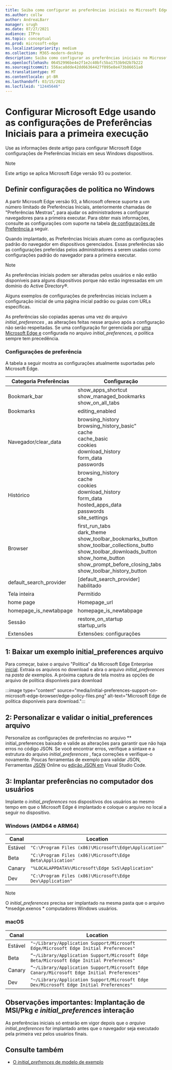 ```yaml
---
title: Saiba como configurar as preferências iniciais no Microsoft Edge.
ms.author: collw
author: AndreaLBarr
manager: srugh
ms.date: 07/27/2021
audience: ITPro
ms.topic: conceptual
ms.prod: microsoft-edge
ms.localizationpriority: medium
ms.collection: M365-modern-desktop
description: Saiba como configurar as preferências iniciais no Microsoft Edge.
ms.openlocfilehash: 06452996be4e2f1e2c40bfc5ba1753b9d2b7b222
ms.sourcegitcommit: 556aca8dde42dd66364427f095e8e473b86651a0
ms.translationtype: MT
ms.contentlocale: pt-BR
ms.lasthandoff: 03/15/2022
ms.locfileid: "12445646"
---
```

# <a name="configure-microsoft-edge-using-initial-preferences-settings-for-the-first-run"></a>Configurar Microsoft Edge usando as configurações de Preferências Iniciais para a primeira execução

Use as informações deste artigo para configurar Microsoft Edge configurações de Preferências Iniciais em seus Windows dispositivos.

> [!Note]
> Este artigo se aplica Microsoft Edge versão 93 ou posterior.

## <a name="configure-policy-settings-on-windows"></a>Definir configurações de política no Windows

A partir Microsoft Edge versão 93, a Microsoft oferece suporte a um número limitado de Preferências Iniciais, anteriormente chamadas de "Preferências Mestras", para ajudar os administradores a configurar navegadores para a primeira executar. Para obter mais informações, consulte as configurações com suporte na tabela [de configurações de Preferência a](#preference-settings) seguir.

Quando implantado, as Preferências Iniciais atuam como as configurações padrão do navegador em dispositivos gerenciados. Essas preferências são as configurações preferidas pelos administradores a serem usadas como configurações padrão do navegador para a primeira executar.

> [!NOTE]
> As preferências iniciais podem ser alteradas pelos usuários e não estão disponíveis para alguns dispositivos porque não estão ingressadas em um domínio do Active Directory®.

Alguns exemplos de configurações de preferências iniciais incluem a configuração inicial de uma página inicial padrão ou guias com URLs específicas.

As preferências são copiadas apenas uma vez do arquivo *initial_preferences* , as alterações feitas nesse arquivo após a configuração não serão respeitadas. Se uma configuração for gerenciada por [uma Microsoft Edge e](/deployedge/microsoft-edge-policies) configurada no arquivo *initial_preferences, a* política sempre tem precedência.

### <a name="preference-settings"></a>Configurações de preferência

A tabela a seguir mostra as configurações atualmente suportadas pelo Microsoft Edge.

| Categoria Preferências | Configuração |
| - | - |
| Bookmark_bar | show_apps_shortcut<br>show_managed_bookmarks<br>show_on_all_tabs |
| Bookmarks | editing_enabled |
| Navegador/clear_data | browsing_history<br>browsing_history_basic"<br>cache<br>cache_basic<br>cookies<br>download_history<br>form_data<br>passwords |
| Histórico | browsing_history<br>cache<br>cookies<br>download_history<br>form_data<br>hosted_apps_data<br>passwords<br>site_settings |
| Browser | first_run_tabs<br>dark_theme<br>show_toolbar_bookmarks_button<br>show_toolbar_collections_butto<br>show_toolbar_downloads_button<br>show_home_button<br>show_prompt_before_closing_tabs<br>show_toolbar_history_button |
| default_search_provider | [default_search_provider] habilitado |
| Tela inteira | Permitido |
| home page | Homepage_url |
| homepage_is_newtabpage | homepage_is_newtabpage |
| Sessão | restore_on_startup<br>startup_urls |
| Extensões | Extensões: configurações |

## <a name="1-download-an-example-initial_preferences-file"></a>1: Baixar um exemplo initial_preferences arquivo

Para começar, baixe o arquivo "Política" da Microsoft Edge Enterprise [inicial](/edge/business/download). Extraia os arquivos no download e abra o arquivo *initial_preferences* na *pasta de* exemplos. A próxima captura de tela mostra as opções de arquivo de política disponíveis para download

:::image type="content" source="media/initial-preferences-support-on-microsoft-edge-browser/edge-policy-files.png" alt-text="Microsoft Edge de política disponíveis para download.":::

## <a name="2-customize-and-validate-the-initial_preferences-file"></a>2: Personalizar e validar o initial_preferences arquivo

Personalize as configurações de preferências no arquivo ** initial_preferences baixado e valide as alterações para garantir que não haja erros no código JSON. Se você encontrar erros, verifique a sintaxe e a estrutura do arquivo *initial_preferences* , faça correções e verifique-o novamente. Poucas ferramentas de exemplo para validar JSON, Ferramentas [JSON](https://jsonformatter.org/) Online ou [edição JSON em](https://code.visualstudio.com/docs/languages/json) Visual Studio Code.

## <a name="3-deploy-preferences-to-users-computer"></a>3: Implantar preferências no computador dos usuários

Implante o *initial_preferences* nos dispositivos dos usuários ao mesmo tempo em que o Microsoft Edge é implantado e coloque o arquivo no local a seguir no dispositivo.

### <a name="windows-amd64-and-arm64"></a>Windows (AMD64 e ARM64)

| Canal | Location |
| - | - |
| Estável | `"C:\Program Files (x86)\Microsoft\Edge\Application"` |
| Beta | `"C:\Program Files (x86)\Microsoft\Edge Beta\Application"` |
|Canary | `"%LOCALAPPDATA%\Microsoft\Edge SxS\Application"` |
| Dev | `"C:\Program Files (x86)\Microsoft\Edge Dev\Application"` |

> [!NOTE]
> O *initial_preferences* precisa ser implantado na mesma pasta que o arquivo *msedge.exenos * computadores Windows usuários.  

### <a name="macos"></a>macOS

| Canal | Location |
| - | - |
| Estável | `"~/Library/Application Support/Microsoft Edge/Microsoft Edge Initial Preferences"` |
| Beta | `“~/Library/Application Support/Microsoft Edge Beta/Microsoft Edge Initial Preferences"` |
| Canary | `“~/Library/Application Support/Microsoft Edge Canary/Microsoft Edge Initial Preferences"` |
| Dev | `"~/Library/Application Support/Microsoft Edge Dev/Microsoft Edge Initial Preferences"` |

## <a name="important-notes-msi--pkg-deployment-and-initial_preferences-interaction"></a>Observações importantes: Implantação de MSI/Pkg *e initial_preferences* interação

As preferências iniciais só entrarão em vigor depois que o *arquivo initial_preferences* for implantado antes que o navegador seja executado pela primeira vez pelos usuários finais.  

## <a name="see-also"></a>Consulte também

- [O *initial_prefrences* de modelo de exemplo](/edge/business/download)
